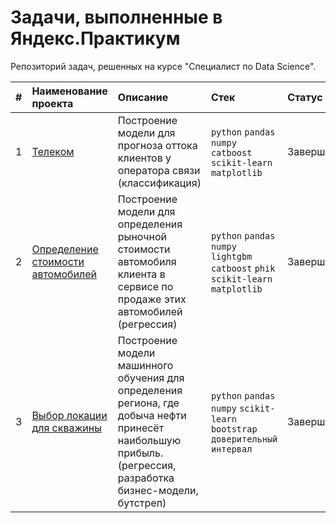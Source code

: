 # Задачи, выполненные в Яндекс.Практикум

Репозиторий задач, решенных на курсе "Специалист по Data Science".

| # | Наименование проекта | Описание | Стек | Статус | Language |
| :---------------------- | :---------------------- | :---------------------- | :---------------------- | :---------------------- | :---------------------- |
| 1 | [Телеком](telecom) | Построение модели для прогноза оттока клиентов у оператора связи (классификация)| `python` `pandas` `numpy` `catboost` `scikit-learn` `matplotlib`| Завершен | RU |
| 2 | [Определение стоимости автомобилей](auto-price) | Построение модели для определения рыночной стоимости автомобиля клиента в сервисе по продаже этих автомобилей (регрессия) | `python` `pandas` `numpy` `lightgbm` `catboost` `phik` `scikit-learn` `matplotlib`| Завершен | RU |
| 3 | [Выбор локации для скважины](geo-data) | Построение модели машинного обучения для определения региона, где добыча нефти принесёт наибольшую прибыль. (регрессия, разработка бизнес-модели, бутстреп) | `python` `pandas` `numpy` `scikit-learn` `bootstrap` `доверительный интервал`| Завершен | RU |
